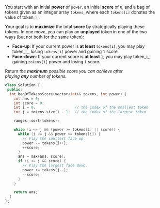 You start with an initial **power** of `power`, an initial **score** of `0`, and a bag of tokens given as an integer array `tokens`, where each `tokens[i]` donates the value of token_i_.

Your goal is to **maximize** the total **score** by strategically playing these tokens. In one move, you can play an **unplayed** token in one of the two ways (but not both for the same token):

- **Face-up**: If your current power is **at least** `tokens[i]`, you may play token_i_, losing `tokens[i]` power and gaining `1` score.
- **Face-down**: If your current score is **at least** `1`, you may play token_i_, gaining `tokens[i]` power and losing `1` score.

Return _the **maximum** possible score you can achieve after playing **any** number of tokens_.

```cpp
class Solution {
 public:
  int bagOfTokensScore(vector<int>& tokens, int power) {
    int ans = 0;
    int score = 0;
    int i = 0;                  // the index of the smallest token
    int j = tokens.size() - 1;  // the index of the largest token

    ranges::sort(tokens);

    while (i <= j && (power >= tokens[i] || score)) {
      while (i <= j && power >= tokens[i]) {
        // Play the smallest face up.
        power -= tokens[i++];
        ++score;
      }
      ans = max(ans, score);
      if (i <= j && score) {
        // Play the largest face down.
        power += tokens[j--];
        --score;
      }
    }

    return ans;
  }
};
```
